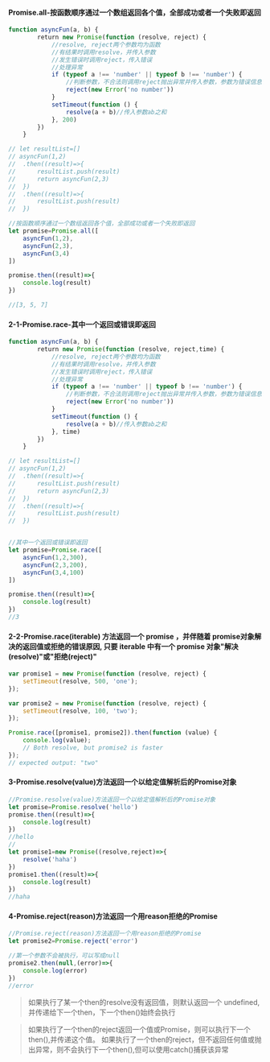 #### Promise.all-按函数顺序通过一个数组返回各个值，全部成功或者一个失败即返回
```javascript
function asyncFun(a, b) {
	    return new Promise(function (resolve, reject) {
	        //resolve, reject两个参数均为函数
	        //有结果时调用resolve，并传入参数
	        //发生错误时调用reject，传入错误
	        //处理异常
	        if (typeof a !== 'number' || typeof b !== 'number') {
	            //判断参数，不合法则调用reject抛出异常并传入参数，参数为错误信息
	            reject(new Error('no number'))
	        }
	        setTimeout(function () {
	            resolve(a + b)//传入参数ab之和
	        }, 200)
	    })
	}

// let resultList=[]
// asyncFun(1,2)
// 	.then((result)=>{
// 		resultList.push(result)
// 		return asyncFun(2,3)
// 	})
// 	.then((result)=>{
// 		resultList.push(result)
// 	})

//按函数顺序通过一个数组返回各个值，全部成功或者一个失败即返回
let promise=Promise.all([
	asyncFun(1,2),
	asyncFun(2,3),
	asyncFun(3,4)
])

promise.then((result)=>{
	console.log(result)
})

//[3, 5, 7]
```

#### 2-1-Promise.race-其中一个返回或错误即返回
```javascript
function asyncFun(a, b) {
	    return new Promise(function (resolve, reject,time) {
	        //resolve, reject两个参数均为函数
	        //有结果时调用resolve，并传入参数
	        //发生错误时调用reject，传入错误
	        //处理异常
	        if (typeof a !== 'number' || typeof b !== 'number') {
	            //判断参数，不合法则调用reject抛出异常并传入参数，参数为错误信息
	            reject(new Error('no number'))
	        }
	        setTimeout(function () {
	            resolve(a + b)//传入参数ab之和
	        }, time)
	    })
	}

// let resultList=[]
// asyncFun(1,2)
// 	.then((result)=>{
// 		resultList.push(result)
// 		return asyncFun(2,3)
// 	})
// 	.then((result)=>{
// 		resultList.push(result)
// 	})


//其中一个返回或错误即返回
let promise=Promise.race([
	asyncFun(1,2,300),
	asyncFun(2,3,200),
	asyncFun(3,4,100)
])

promise.then((result)=>{
	console.log(result)
})
//3
```
#### 2-2-Promise.race(iterable) 方法返回一个 promise ，并伴随着 promise对象解决的返回值或拒绝的错误原因, 只要 iterable 中有一个 promise 对象"解决(resolve)"或"拒绝(reject)"
```javascript
var promise1 = new Promise(function (resolve, reject) {
	setTimeout(resolve, 500, 'one');
});

var promise2 = new Promise(function (resolve, reject) {
	setTimeout(resolve, 100, 'two');
});

Promise.race([promise1, promise2]).then(function (value) {
	console.log(value);
	// Both resolve, but promise2 is faster
});
// expected output: "two"
```
#### 3-Promise.resolve(value)方法返回一个以给定值解析后的Promise对象
```javascript
//Promise.resolve(value)方法返回一个以给定值解析后的Promise对象
let promise=Promise.resolve('hello')
promise.then((result)=>{
	console.log(result)
})
//hello
//
let promise1=new Promise((resolve,reject)=>{
	resolve('haha')
})
promise1.then((result)=>{
	console.log(result)
})
//haha
```
#### 4-Promise.reject(reason)方法返回一个用reason拒绝的Promise
```javascript
//Promise.reject(reason)方法返回一个用reason拒绝的Promise
let promise2=Promise.reject('error')

//第一个参数不会被执行，可以写成null
promise2.then(null,(error)=>{
	console.log(error)
})
//error
```
>如果执行了某一个then的resolve没有返回值，则默认返回一个 undefined,并传递给下一个then，下一个then()始终会执行

>如果执行了一个then的reject返回一个值或Promise，则可以执行下一个then(),并传递这个值。
>如果执行了一个then的reject，但不返回任何值或抛出异常，则不会执行下一个then(),但可以使用catch()捕获该异常